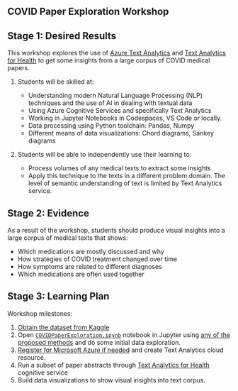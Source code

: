 ## COVID Paper Exploration Workshop

## Stage 1: Desired Results 

This workshop explores the use of [Azure Text Analytics](https://azure.microsoft.com/services/cognitive-services/text-analytics/) and [Text Analytics for Health](https://docs.microsoft.com/azure/cognitive-services/language-service/text-analytics-for-health/overview/) to get some insights from a large corpus of COVID medical papers. 

1. Students will be skilled at:
   - Understanding modern Natural Language Processing (NLP) techniques and the use of AI in dealing with textual data
   - Using Azure Cognitive Services and specifically Text Analytics
   - Working in Jupyter Notebooks in Codespaces, VS Code or locally.
   - Data processing using Python toolchain: Pandas, Numpy
   - Different means of data visualizations: Chord diagrams, Sankey diagrams

1. Students will be able to independently use their learning to:
   - Process volumes of any medical texts to extract some insights
   - Apply this technique to the texts in a different problem domain. The level of semantic understanding of text is limited by Text Analytics service.

## Stage 2: Evidence

As a result of the workshop, students should produce visual insights into a large corpus of medical texts that shows:
 
 - Which medications are mostly discussed and why
 - How strategies of COVID treatment changed over time
 - How symptoms are related to different diagnoses
 - Which medications are often used together

## Stage 3: Learning Plan

Workshop milestones:

1. [Obtain the dataset from Kaggle](data/README.md)
1. Open [`COVIDPaperExploration.ipynb`](COVIDPaperExploration.ipynb) notebook in Jupyter using [any of the proposed methods](https://soshnikov.com/education/how-to-execute-notebooks-from-github/) and do some initial data exploration.
1. [Register for Microsoft Azure if needed](https://azure-for-academics.github.io/getting-azure/) and create Text Analytics cloud resource.
1. Run a subset of paper abstracts through [Text Analytics for Health](https://docs.microsoft.com/azure/cognitive-services/language-service/text-analytics-for-health/overview/) cognitive service
1. Build data visualizations to show visual insights into text corpus.
